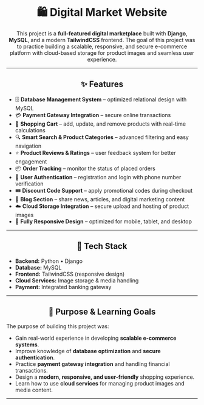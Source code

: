 <div align="center">

  <h1>🛍️ Digital Market Website</h1>
  <p>
    This project is a <strong>full-featured digital marketplace</strong> built with 
    <strong>Django</strong>, <strong>MySQL</strong>, and a modern <strong>TailwindCSS</strong> frontend.  
    The goal of this project was to practice building a scalable, responsive, and secure e-commerce platform 
    with cloud-based storage for product images and seamless user experience.
  </p>

  <hr>

  <h2>✨ Features</h2>
  <ul align="left">
    <li>🗄️ <b>Database Management System</b> – optimized relational design with MySQL</li>
    <li>💳 <b>Payment Gateway Integration</b> – secure online transactions</li>
    <li>🛒 <b>Shopping Cart</b> – add, update, and remove products with real-time calculations</li>
    <li>🔍 <b>Smart Search & Product Categories</b> – advanced filtering and easy navigation</li>
    <li>⭐ <b>Product Reviews & Ratings</b> – user feedback system for better engagement</li>
    <li>📦 <b>Order Tracking</b> – monitor the status of placed orders</li>
    <li>📱 <b>User Authentication</b> – registration and login with phone number verification</li>
    <li>🎟️ <b>Discount Code Support</b> – apply promotional codes during checkout</li>
    <li>📰 <b>Blog Section</b> – share news, articles, and digital marketing content</li>
    <li>☁️ <b>Cloud Storage Integration</b> – secure upload and hosting of product images</li>
    <li>📱 <b>Fully Responsive Design</b> – optimized for mobile, tablet, and desktop</li>
  </ul>

  <hr>

  <h2>🔧 Tech Stack</h2>
  <ul align="left">
    <li><b>Backend:</b> Python • Django</li>
    <li><b>Database:</b> MySQL</li>
    <li><b>Frontend:</b> TailwindCSS (responsive design)</li>
    <li><b>Cloud Services:</b> Image storage & media handling</li>
    <li><b>Payment:</b> Integrated banking gateway</li>
  </ul>

  <hr>

  <h2>🎯 Purpose & Learning Goals</h2>
  <p align="left">
    The purpose of building this project was:
  </p>
  <ul align="left">
    <li>Gain real-world experience in developing <b>scalable e-commerce systems</b>.</li>
    <li>Improve knowledge of <b>database optimization</b> and <b>secure authentication</b>.</li>
    <li>Practice <b>payment gateway integration</b> and handling financial transactions.</li>
    <li>Design a <b>modern, responsive, and user-friendly</b> shopping experience.</li>
    <li>Learn how to use <b>cloud services</b> for managing product images and media content.</li>
  </ul>

  <hr>


</div>
